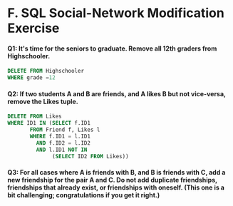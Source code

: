 # F. SQL Social-Network Modification Exercise

#### Q1: It's time for the seniors to graduate. Remove all 12th graders from Highschooler.
```SQL
DELETE FROM Highschooler
WHERE grade =12
```

#### Q2: If two students A and B are friends, and A likes B but not vice-versa, remove the Likes tuple.
```SQL
DELETE FROM Likes
WHERE ID1 IN (SELECT f.ID1 
       FROM Friend f, Likes l
       WHERE f.ID1 = l.ID1 
         AND f.ID2 = l.ID2
         AND l.ID1 NOT IN 
              (SELECT ID2 FROM Likes))
```

#### Q3: For all cases where A is friends with B, and B is friends with C, add a new friendship for the pair A and C. Do not add duplicate friendships, friendships that already exist, or friendships with oneself. (This one is a bit challenging; congratulations if you get it right.)
```SQL

```
